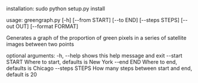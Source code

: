 installation: sudo python setup.py install

usage: greengraph.py [-h] [--from START] [--to END] [--steps STEPS]
                     [--out OUT] [--format FORMAT]

Generates a graph of the proportion of green pixels in a series of satellite
images between two points

optional arguments:
  -h, --help       shows this help message and exit
  --start START     Where to start, defaults is New York
  --end END         Where to end, defaults is Chicago
  --steps STEPS    How many steps between start and end, default is 20
